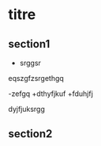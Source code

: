# titre
## section1

- srggsr

eqszgfzsrgethgq

-zefgq
	+dthyfjkuf
	+fduhjfj

dyjfjuksrgg

## section2